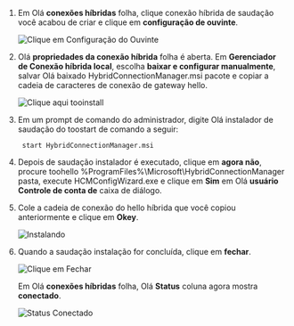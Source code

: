 
1. Em Olá **conexões híbridas** folha, clique conexão híbrida de saudação você acabou de criar e clique em **configuração de ouvinte**.
   
    ![Clique em Configuração do Ouvinte](./media/app-service-hybrid-connections-manager-install/D04ClickListenerSetup.png)
2. Olá **propriedades da conexão híbrida** folha é aberta. Em **Gerenciador de Conexão híbrida local**, escolha **baixar e configurar manualmente**, salvar Olá baixado HybridConnectionManager.msi pacote e copiar a cadeia de caracteres de conexão de gateway hello.
   
    ![Clique aqui tooinstall](./media/app-service-hybrid-connections-manager-install/D05ClickToInstallHCM.png)
3. Em um prompt de comando do administrador, digite Olá instalador de saudação do toostart de comando a seguir:
   
        start HybridConnectionManager.msi
4. Depois de saudação instalador é executado, clique em **agora não**, procure toohello %ProgramFiles%\Microsoft\HybridConnectionManager pasta, execute HCMConfigWizard.exe e clique em **Sim** em Olá **usuário Controle de conta de** caixa de diálogo.
5. Cole a cadeia de conexão do hello híbrida que você copiou anteriormente e clique em **Okey**. 
   
    ![Instalando](./media/app-service-hybrid-connections-manager-install/D08aHCMInstallManual.png)
6. Quando a saudação instalação for concluída, clique em **fechar**.
   
    ![Clique em Fechar](./media/app-service-hybrid-connections-manager-install/D09HCMInstallComplete.png)
   
    Em Olá **conexões híbridas** folha, Olá **Status** coluna agora mostra **conectado**. 
   
    ![Status Conectado](./media/app-service-hybrid-connections-manager-install/D10HCStatusConnected.png)

